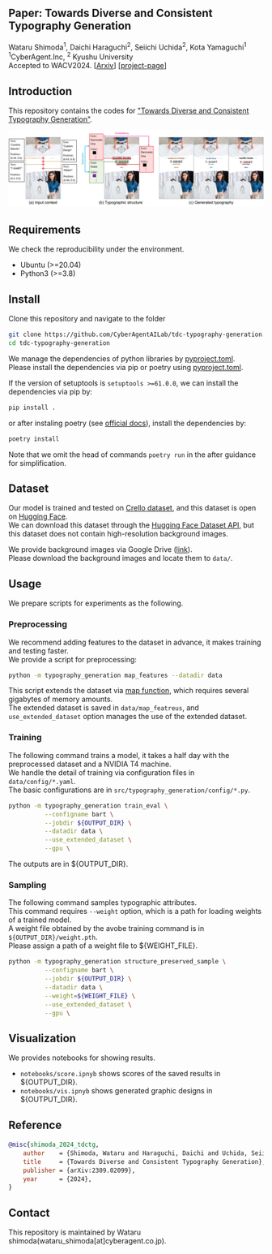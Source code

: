 ## Paper: Towards Diverse and Consistent Typography Generation
Wataru Shimoda<sup>1</sup>, Daichi Haraguchi<sup>2</sup>, Seiichi Uchida<sup>2</sup>, Kota Yamaguchi<sup>1</sup>  
<sup>1</sup>CyberAgent.Inc, <sup>2</sup> Kyushu University  
Accepted to WACV2024.
[[Arxiv](https://arxiv.org/abs/2309.02099)]
[[project-page]()]

## Introduction
This repository contains the codes for ["Towards Diverse and Consistent Typography Generation"](https://arxiv.org/abs/2309.02099).

<img src = "images/teaser.jpg" title = "teaser" >

## Requirements
We check the reproducibility under the environment.
- Ubuntu (>=20.04)
- Python3 (>=3.8)


## Install
Clone this repository and navigate to the folder

``` sh
git clone https://github.com/CyberAgentAILab/tdc-typography-generation.git
cd tdc-typography-generation
```

We manage the dependencies of python libraries by [pyproject.toml]().  
Please install the dependencies via pip or poetry using [pyproject.toml](). 


If the version of setuptools is `setuptools >=61.0.0`, we can install the dependencies via pip by:
``` sh
pip install .
```
or after instaling poetry (see [official docs](https://python-poetry.org/docs/)), install the dependencies by:
``` sh
poetry install
```
Note that we omit the head of commands `poetry run` in the after guidance for simplification.

## Dataset
Our model is trained and tested on [Crello dataset](https://huggingface.co/datasets/cyberagent/crello), and this dataset is open on [Hugging Face](https://huggingface.co/).  
We can download this dataset through the [Hugging Face Dataset API](https://huggingface.co/docs/datasets/index), but this dataset does not contain high-resolution background images. 

We provide background images via Google Drive ([link]()).  
Please download the background images and locate them to `data/`.  

## Usage
We prepare scripts for experiments as the following.

### Preprocessing
We recommend adding features to the dataset in advance, it makes training and testing faster.  
We provide a script for preprocessing:
``` sh
python -m typography_generation map_features --datadir data
```
This script extends the dataset via [map function](https://huggingface.co/docs/datasets/v2.15.0/en/package_reference/main_classes#datasets.Dataset.map), which requires several gigabytes of memory amounts.  
The extended dataset is saved in `data/map_featreus`, and `use_extended_dataset` option manages the use of the extended dataset.

### Training
The following command trains a model, it takes a half day with the preprocessed dataset and a NVIDIA T4 machine.  
We handle the detail of training via configuration files in `data/config/*.yaml`.  
The basic configurations are in `src/typography_generation/config/*.py`.  

``` sh
python -m typography_generation train_eval \
          --configname bart \
          --jobdir ${OUTPUT_DIR} \
          --datadir data \
          --use_extended_dataset \
          --gpu \
```
The outputs are in ${OUTPUT_DIR}.

### Sampling 
The following command samples typographic attributes.  
This command requires `--weight` option, which is a path for loading weights of a trained model.  
A weight file obtained by the avobe training command is in  `${OUTPUT_DIR}/weight.pth`.  
Please assign a path of a weight file to ${WEIGHT_FILE}.
``` sh
python -m typography_generation structure_preserved_sample \
          --configname bart \
          --jobdir ${OUTPUT_DIR} \
          --datadir data \
          --weight=${WEIGHT_FILE} \
          --use_extended_dataset \
          --gpu \
```


## Visualization
We provides notebooks for showing results.  
- `notebooks/score.ipnyb` shows scores of the saved results in ${OUTPUT_DIR}.  
- `notebooks/vis.ipnyb` shows generated graphic designs in ${OUTPUT_DIR}.  

## Reference
```bibtex
@misc{shimoda_2024_tdctg,
    author    = {Shimoda, Wataru and Haraguchi, Daichi and Uchida, Seiichi and Yamaguchi, Kota},
    title     = {Towards Diverse and Consistent Typography Generation},
    publisher = {arXiv:2309.02099},
    year      = {2024},
}
```

## Contact
This repository is maintained by Wataru shimoda(wataru_shimoda[at]cyberagent.co.jp).